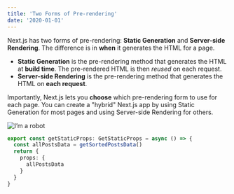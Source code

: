 ```yaml
---
title: 'Two Forms of Pre-rendering'
date: '2020-01-01'
---
```


Next.js has two forms of pre-rendering: **Static Generation** and **Server-side Rendering**. The difference is in **when** it generates the HTML for a page.

- **Static Generation** is the pre-rendering method that generates the HTML at **build time**. The pre-rendered HTML is then _reused_ on each request.
- **Server-side Rendering** is the pre-rendering method that generates the HTML on **each request**.

Importantly, Next.js lets you **choose** which pre-rendering form to use for each page. You can create a "hybrid" Next.js app by using Static Generation for most pages and using Server-side Rendering for others.

![I’m a robot](/projects/freshbox/freshbox_1.webp)

```typescript
export const getStaticProps: GetStaticProps = async () => {
  const allPostsData = getSortedPostsData()
  return {
    props: {
      allPostsData
    }
  }
}
```
